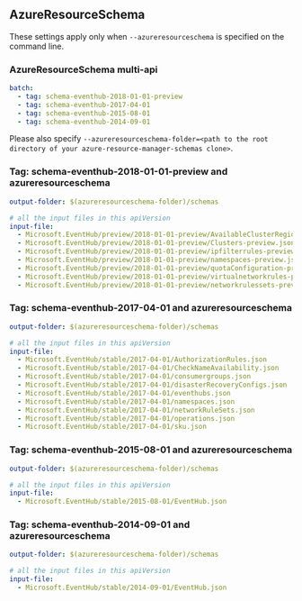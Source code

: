 ## AzureResourceSchema

These settings apply only when `--azureresourceschema` is specified on the command line.

### AzureResourceSchema multi-api

``` yaml $(azureresourceschema) && $(multiapi)
batch:
  - tag: schema-eventhub-2018-01-01-preview
  - tag: schema-eventhub-2017-04-01
  - tag: schema-eventhub-2015-08-01
  - tag: schema-eventhub-2014-09-01

```

Please also specify `--azureresourceschema-folder=<path to the root directory of your azure-resource-manager-schemas clone>`.

### Tag: schema-eventhub-2018-01-01-preview and azureresourceschema

``` yaml $(tag) == 'schema-eventhub-2018-01-01-preview' && $(azureresourceschema)
output-folder: $(azureresourceschema-folder)/schemas

# all the input files in this apiVersion
input-file:
  - Microsoft.EventHub/preview/2018-01-01-preview/AvailableClusterRegions-preview.json
  - Microsoft.EventHub/preview/2018-01-01-preview/Clusters-preview.json
  - Microsoft.EventHub/preview/2018-01-01-preview/ipfilterrules-preview.json
  - Microsoft.EventHub/preview/2018-01-01-preview/namespaces-preview.json
  - Microsoft.EventHub/preview/2018-01-01-preview/quotaConfiguration-preview.json
  - Microsoft.EventHub/preview/2018-01-01-preview/virtualnetworkrules-preview.json
  - Microsoft.EventHub/preview/2018-01-01-preview/networkrulessets-preview.json

```

### Tag: schema-eventhub-2017-04-01 and azureresourceschema

``` yaml $(tag) == 'schema-eventhub-2017-04-01' && $(azureresourceschema)
output-folder: $(azureresourceschema-folder)/schemas

# all the input files in this apiVersion
input-file:
  - Microsoft.EventHub/stable/2017-04-01/AuthorizationRules.json
  - Microsoft.EventHub/stable/2017-04-01/CheckNameAvailability.json
  - Microsoft.EventHub/stable/2017-04-01/consumergroups.json
  - Microsoft.EventHub/stable/2017-04-01/disasterRecoveryConfigs.json
  - Microsoft.EventHub/stable/2017-04-01/eventhubs.json
  - Microsoft.EventHub/stable/2017-04-01/namespaces.json
  - Microsoft.EventHub/stable/2017-04-01/networkRuleSets.json
  - Microsoft.EventHub/stable/2017-04-01/operations.json
  - Microsoft.EventHub/stable/2017-04-01/sku.json

```

### Tag: schema-eventhub-2015-08-01 and azureresourceschema

``` yaml $(tag) == 'schema-eventhub-2015-08-01' && $(azureresourceschema)
output-folder: $(azureresourceschema-folder)/schemas

# all the input files in this apiVersion
input-file:
  - Microsoft.EventHub/stable/2015-08-01/EventHub.json

```

### Tag: schema-eventhub-2014-09-01 and azureresourceschema

``` yaml $(tag) == 'schema-eventhub-2014-09-01' && $(azureresourceschema)
output-folder: $(azureresourceschema-folder)/schemas

# all the input files in this apiVersion
input-file:
  - Microsoft.EventHub/stable/2014-09-01/EventHub.json

```
